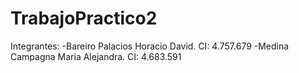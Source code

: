 # TrabajoPractico2
Integrantes: -Bareiro Palacios Horacio David. CI: 4.757.679 -Medina Campagna Maria Alejandra. CI: 4.683.591
